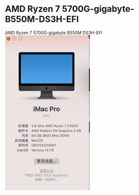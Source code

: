 # AMD Ryzen 7 5700G-gigabyte-B550M-DS3H-EFI
AMD Ryzen 7 5700G-gigabyte B550M DS3H-EFI
![thisisimage](https://github.com/xy928/5700G-gigabyte-B550M-DS3H-EFI/blob/main/image.png?raw=true) 
